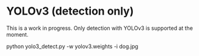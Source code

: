 # YOLOv3 (detection only) #

This is a work in progress. Only detection with YOLOv3 is supported at the moment.

python yolo3_detect.py -w yolov3.weights -i dog.jpg 
